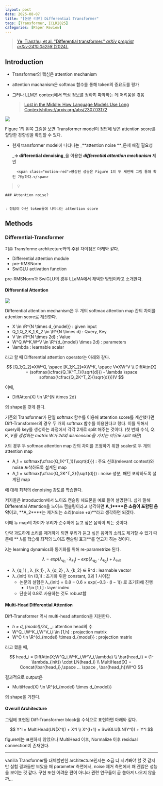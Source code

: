 ```yaml
---
layout: post
date: 2025-08-07
title: "[논문 리뷰] Differential Transformer"
tags: [Transformer, ICLR2025]
categories: [Paper Review]
---
```


> [Ye, Tianzhu, et al. "Differential transformer." ](https://arxiv.org/abs/2410.05258)[_arXiv preprint arXiv:2410.05258_](https://arxiv.org/abs/2410.05258)[ (2024).](https://arxiv.org/abs/2410.05258)



## Introduction

- Transformer의 핵심은 attention mechanism
- attention machanism은 softmax 함수를 통해 token의 중요도를 평가
- 그러나 LLM은 context에서 핵심 정보를 정확히 파악하는 데 어려움을 겪음

	> [Lost in the Middle: How Language Models Use Long Contextshttps://arxiv.org/abs/2307.03172](https://arxiv.org/abs/2307.03172)


![](https://prod-files-secure.s3.us-west-2.amazonaws.com/542b861c-36a8-4051-84e5-8804b6728dba/9083ea56-691a-4752-ae26-47f403431ac8/image.png?X-Amz-Algorithm=AWS4-HMAC-SHA256&X-Amz-Content-Sha256=UNSIGNED-PAYLOAD&X-Amz-Credential=ASIAZI2LB4666QO36PZO%2F20250825%2Fus-west-2%2Fs3%2Faws4_request&X-Amz-Date=20250825T220113Z&X-Amz-Expires=3600&X-Amz-Security-Token=IQoJb3JpZ2luX2VjEA0aCXVzLXdlc3QtMiJGMEQCIAQzZk7%2FMJxSZY50ttQukQAi8pkk9hVu4nOK6IB%2FZdLEAiAdCcyk%2FOVoM91lQlLPmrPHHsmlwcx710TNA%2FQOwYfFOCr%2FAwhmEAAaDDYzNzQyMzE4MzgwNSIMhS8fPq9LN7t00xAvKtwDpXYGWfgYA7oIl1stjaqrR7d1cyn7UanGf3cnby0d7kp72ghsk4qujjyntu3VlnLO1QYN4aau5L1ei6yOV%2F9HLNThYMnrWrRFI9MUUoL3spOBw%2FXg1eWfnzlzM7J2efWei%2BOa3IvBFcFytT57nDcoEd1i0%2BQmZ3WhAXZAa%2FcXiH5Tp4VfQHpAVL0nFBgdO5JcFVrJ70IC2miluvCOgN2vvZ44mB2HBvpHRiMrw0L7qvVMo7rZX8R0PrxxlWR6oociNym3vvQ44py9wvbDStwXfQdx4ZiS7y755it%2F4w9sczPGUSUq2PPA1n8lHpLgS8y6cbUh5Nww7WsACJ1jhTaFWDNkijLgPv3gDTKnByAqGw5zR7rthp4YD9v%2BD0REakAqtfgooWEAUQDqN%2FUIyxPmER9b%2BRnazZubwrN3EBgoyZjpCtPZgcwzHxAjzWEMerjFIIZ3xrl746XgbNZJDgEI6w5I6S3qJw9D0EJB7UWBgOns8W5wEo6rR3%2FRUPlCRsQo5CDR%2B%2FlV6nCHq6zofZvYQJoLD06pzxI2eUaBHa0sz02DqRR%2FN1ZeW4U3TIyx6%2BAcyYb6BwyrmHam8Yx86dhSL901PD30hbdrN4D6SYShnvZsQ3ilLnFjK76hW%2FIw0puzxQY6pgEJACxJSpLiRUUnOpgp2A%2FmyyqjB9L7nkuzD4R7Ru%2BMX0v1QlNo7eZab2Tu2mXlaDdNw6pDl3jC4soGOyCgcIwc3f5qpTM4Dnz317n03shF8pk5OHRlS8DqxVg5h871OXRZY2JewNg38oe%2FmZDiG694h31oPfAtNEgAMMtD6kL%2FyTxUMjHpXE%2FVSaPxXu9a2w%2Bk%2FgVdpeoSfUMMNPziTcgEot43zBi3&X-Amz-Signature=87e4e3b5389c4e7a1d6c09fe2081ebefe2b80f28aa2b2098e59dd3c75d7f522c&X-Amz-SignedHeaders=host&x-amz-checksum-mode=ENABLED&x-id=GetObject)


Figure 1의 왼쪽 그림을 보면 Transformer model이 정답에 낮은 attention score를 할당한 경향성을 확인할 수 있다.

- 현재 transformer model에 나타나는 _**attention noise **_문제 해결 필요성

	_**→ differential denoising**_을 이용한 _**differential attention mechanism**_ 제안


		<span class="notion-red">향상된 성능은 Figure 1의 두 세번째 그림 통해 확인 가능하다.</span>


> 💡 


	### Attention noise?


	: 정답이 아닌 token들에 나타나는 attention score



## Methods



### Differential-Transformer


기존 Transforme architecture와의 주된 차이점은 아래와 같다.

- Differential attention module
- pre-RMSNorm
- SwiGLU activation function

pre-RMSNorm과 SwiGLU의 경우 LLaMA에서 채택한 방법이라고 소개한다.



#### Differential Attention


![](https://prod-files-secure.s3.us-west-2.amazonaws.com/542b861c-36a8-4051-84e5-8804b6728dba/116d70b2-1963-4810-9167-f4c7d8a06e8f/image.png?X-Amz-Algorithm=AWS4-HMAC-SHA256&X-Amz-Content-Sha256=UNSIGNED-PAYLOAD&X-Amz-Credential=ASIAZI2LB4666QO36PZO%2F20250825%2Fus-west-2%2Fs3%2Faws4_request&X-Amz-Date=20250825T220113Z&X-Amz-Expires=3600&X-Amz-Security-Token=IQoJb3JpZ2luX2VjEA0aCXVzLXdlc3QtMiJGMEQCIAQzZk7%2FMJxSZY50ttQukQAi8pkk9hVu4nOK6IB%2FZdLEAiAdCcyk%2FOVoM91lQlLPmrPHHsmlwcx710TNA%2FQOwYfFOCr%2FAwhmEAAaDDYzNzQyMzE4MzgwNSIMhS8fPq9LN7t00xAvKtwDpXYGWfgYA7oIl1stjaqrR7d1cyn7UanGf3cnby0d7kp72ghsk4qujjyntu3VlnLO1QYN4aau5L1ei6yOV%2F9HLNThYMnrWrRFI9MUUoL3spOBw%2FXg1eWfnzlzM7J2efWei%2BOa3IvBFcFytT57nDcoEd1i0%2BQmZ3WhAXZAa%2FcXiH5Tp4VfQHpAVL0nFBgdO5JcFVrJ70IC2miluvCOgN2vvZ44mB2HBvpHRiMrw0L7qvVMo7rZX8R0PrxxlWR6oociNym3vvQ44py9wvbDStwXfQdx4ZiS7y755it%2F4w9sczPGUSUq2PPA1n8lHpLgS8y6cbUh5Nww7WsACJ1jhTaFWDNkijLgPv3gDTKnByAqGw5zR7rthp4YD9v%2BD0REakAqtfgooWEAUQDqN%2FUIyxPmER9b%2BRnazZubwrN3EBgoyZjpCtPZgcwzHxAjzWEMerjFIIZ3xrl746XgbNZJDgEI6w5I6S3qJw9D0EJB7UWBgOns8W5wEo6rR3%2FRUPlCRsQo5CDR%2B%2FlV6nCHq6zofZvYQJoLD06pzxI2eUaBHa0sz02DqRR%2FN1ZeW4U3TIyx6%2BAcyYb6BwyrmHam8Yx86dhSL901PD30hbdrN4D6SYShnvZsQ3ilLnFjK76hW%2FIw0puzxQY6pgEJACxJSpLiRUUnOpgp2A%2FmyyqjB9L7nkuzD4R7Ru%2BMX0v1QlNo7eZab2Tu2mXlaDdNw6pDl3jC4soGOyCgcIwc3f5qpTM4Dnz317n03shF8pk5OHRlS8DqxVg5h871OXRZY2JewNg38oe%2FmZDiG694h31oPfAtNEgAMMtD6kL%2FyTxUMjHpXE%2FVSaPxXu9a2w%2Bk%2FgVdpeoSfUMMNPziTcgEot43zBi3&X-Amz-Signature=a12d731d00c1af008881fc3772569625264500322c7261082df3992771c6f26b&X-Amz-SignedHeaders=host&x-amz-checksum-mode=ENABLED&x-id=GetObject)


Differential attention mechanism은 두 개의 softmax attention map 간의 차이를 attention score로 계산한다.

- X \in \R^{N \times d\_{model}} : given input
- Q\_1,Q\_2,K\_1,K\_2 \in \R^{N \times d} : Query, Key
- V \in \R^{N \times 2d} : Value
- W^Q,W^K,W^V \in \R^{d\_{model} \times 2d} : parameters
- \lambda : learnable scalar

라고 할 때 Differential attention operator는 아래와 같다.


$$
[Q_1;Q_2]=XW^Q, \space [K_1;K_2]=XW^K, \space V=XW^V \\
DiffAttn(X) = (softmax(\cfrac{Q_1K^T_1}{\sqrt{d}}) - \lambda \space softmax(\cfrac{Q_2K^T_2}{\sqrt{d}}))V
$$


이때,

- DiffAtten(X) \in \R^{N \times 2d}

의 shape을 갖게 된다.


기존의 Transformer가 단일 softmax 함수를 이용해 attention score를 계산했다면 Diff-Transformer의 경우 두 개의 softmax 함수를 이용한다고 했다. 이를 위해서 query와 key를 생성하는 과정에서 각각 2개로 split 해주는 것이다. <span class="notion-red">(첫 번째 수식, </span><span class="notion-red">_Q, K, V를 생성하는 matrix W가 2d의 dismension을 가지는 이유도 split 때문_</span><span class="notion-red">)</span>


 λ의 경우 두 softmax attention map 간의 차이를 조정하기 위한 scaler로 두 개의 attention map

- A\_1 = softmax(\cfrac{Q\_1K^T\_1}{\sqrt{d}}) : 주요 신호(relevant context)와 noise 포착하도록 설계된 map
- A\_1 = softmax(\cfrac{Q\_2K^T\_2}{\sqrt{d}}) : noise 성분, 패턴 포착하도록 설계된 map 

에 대해 최적의 denoising 강도를 학습한다.


저자들은 introduction에서 노이즈 캔슬링 헤드폰을 예로 들어 설명한다. 쉽게 말해 Differential Attention을 노이즈 캔슬링이라고 생각하면 **A\_1****은 소음이 포함된 음악**이고, **A\_2****는 제거되는 소리(noise +a)**라고 생각하면 되겠다. 


이때 두 map의 차이가 우리가 순수하게 듣고 싶은 음악이 되는 것이다. 


만약 과도하게 소리를 제거하게 되면 우리가 듣고 싶은 음악의 소리도 제거할 수 있기 때문에 ** λ를 학습해 최적의 노이즈 캔슬링 효과**를 얻고자 하는 것이다.


λ는 learning dynamics와 동기화를 위해 re-parametrize 된다.


$$
\lambda = exp(\lambda_{q_1} \cdot \lambda_{k_1}) - exp(\lambda_{q_2} \cdot \lambda_{k_2}) + \lambda_{init}
$$

- λ\_{q\_1} , λ\_{k\_1} , λ\_{q\_2} , λ\_{k\_2} ∈ R^d : learnable vector
- λ\_{init} \in (0,1) : 초기화 위한 constant, 0과 1 사이값
	- 논문의 실험은 λ\_{init} = 0.8 − 0.6 × exp(−0.3 · (l − 1)) 로 초기화해 진행
		- l \in [1,L] : layer index
	- 단순히 0.8로 사용하는 것도 robust함


#### **Multi-Head Differential Attention**


Diff-Transformer 역시 multi-head attention을 지원한다.

- _h = d\_{model}/2d__ _: attention head의 수
- W^Q\_i,W^K\_i,W^V\_i,i \in [1,h] : projection matrix
- W^O \in \R^{d\_{model} \times d\_{model}} : projection matrix

라고 했을 때,


$$
head_i = DiffAttn(X;W^Q_i,W^K_i,W^V_i,\lambda) \\
\bar{head_i} = (1-\lambda_{init}) \cdot LN(head_i) \\
MultiHead(X) = Concat(\bar{head_i},\space ... \space , \bar{head_h})W^O
$$


결과적으로 output은

- MultiHead(X) \in \R^{d\_{model} \times d\_{model}}

의 shape을 가진다.



#### Overall Architecture


그림에 표현된 Diff-Transformer block을 수식으로 표현하면 아래와 같다.


$$
Y^l = MultiHead(LN(X^l)) + X^l \\
X^{l+1} = SwiGLU(LN(Y^l)) + Y^l
$$


figure에는 표현하지 않았으나 MultiHead 이후, Normalize 이후 residual connection이 존재한다.


---


vanilla Transformer를 대체할만한 architecture인지는 조금 더 지켜봐야 할 것 같지만 실험 결과들만 보았을 때 parameter 측면에서, noise 제거 측면에서 꽤 괜찮은 성능을 보이는 것 같다. 구현 또한 어려운 편이 아니라 관련 연구들이 곧 쏟아져 나오지 않을까,,,

